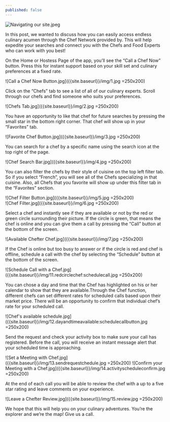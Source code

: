 ```yaml
---
published: false
---
```

![Navigating our site.jpeg]({{site.baseurl}}/img/phone1.jpeg)

In this post, we wanted to discuss how you can easily access endless culinary acumen through the Chef Network provided by. This will help expedite your searches and connect you with the Chefs and Food Experts who can work with you best!

On the Home or Hostess Page of the app, you’ll see the “Call a Chef Now” button. Press this for instant support based on your skill set and culinary preferences at a fixed rate.

![Call a Chef Now Button.jpg]({{site.baseurl}}/img/1.jpg =250x200)

Click on the “Chefs” tab to see a list of all of our culinary experts. Scroll through our chefs and find someone who suits your preferences.  

![Chefs Tab.jpg]({{site.baseurl}}/img/2.jpg =250x200)  

You have an opportunity to like that chef for future searches by pressing the small star in the bottom right corner. That chef will show up in your “Favorites” tab.

![Favorite Chef Button.jpg]({{site.baseurl}}/img/3.jpg =250x200)

You can search for a chef by a specific name using the search icon at the top right of the page. 

![Chef Search Bar.jpg]({{site.baseurl}}/img/4.jpg =250x200)   

You can also filter the chefs by their style of cuisine on the top left filter tab. So if you select “French”, you will see all of the Chefs specializing in that cuisine. Also, all Chefs that you favorite will show up under this filter tab in the “Favorites” section. 

![Chef Filter Button.jpg]({{site.baseurl}}/img/5.jpg =250x200)      
![Chef Filter.jpg]({{site.baseurl}}/img/6.jpg =250x200)

Select a chef and instantly see if they are available or not by the red or green circle surrounding their picture. If the circle is green, that means the chef is online and you can give them a call by pressing the “Call” button at the bottom of the screen.

![Available Chefter Chef.jpg]({{site.baseurl}}/img/7.jpg =250x200)

If the Chef is online but too busy to answer or if the circle is red and chef is offline, schedule a call with the chef by selecting the “Schedule” button at the bottom of the screen. 

![Schedule Call with a Chef.jpg]({{site.baseurl}}/img/11.redcirclechef:schedulecall.jpg =250x200)

You can chose a day and time that the Chef has highlighted on his or her calendar to show that they are available.Through the Chef function, different chefs can set different rates for scheduled calls based upon their market price. There will be an opportunity to confirm that individual chef’s rate for your scheduled call. 

![Chef's available schedule.jpg]({{site.baseurl}}/img/12.dayandtimeavailable:schedulecallbutton.jpg =250x200)

Send the request and check your activity box to make sure your call has registered. Before the call, you will receive an instant message alert that your scheduled time is approaching. 

![Set a Meeting with Chef.jpg]({{site.baseurl}}/img/13.sendrequestchedule.jpg =250x200)
![Confirm your Meeting with a Chef.jpg]({{site.baseurl}}/img/14.activityscheduleconfirm.jpg =250x200)

At the end of each call you will be able to review the chef with a up to a five star rating and leave comments on your experience. 

![Leave a Chefter Review.jpg]({{site.baseurl}}/img/15.review.jpg =250x200)

We hope that this will help you on your culinary adventures. You’re the explorer and we’re the map! Give us a call. 

